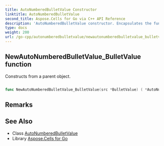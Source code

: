 ```yaml
---
title: AutoNumberedBulletValue Constructor 
linktitle: AutoNumberedBulletValue
second_title: Aspose.Cells for Go via C++ API Reference
description: 'AutoNumberedBulletValue constructor. Encapsulates the function that represents newautonumberedbulletvalue_bulletvalue in Go.'
type: docs
weight: 200
url: /go-cpp/autonumberedbulletvalue/newautonumberedbulletvalue_bulletvalue/
---
```


## NewAutoNumberedBulletValue_BulletValue function

Constructs from a parent object.

```go

func NewAutoNumberedBulletValue_BulletValue(src *BulletValue) ( *AutoNumberedBulletValue, error)

```

## Remarks


## See Also

* Class [AutoNumberedBulletValue](../)
* Library [Aspose.Cells for Go](../../)
